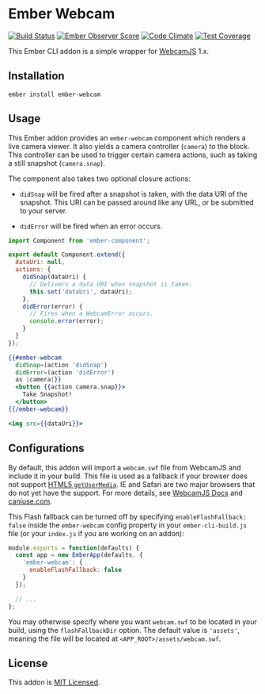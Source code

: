 # Ember Webcam
[![Build Status](https://travis-ci.org/leizhao4/ember-webcam.svg?branch=master)](https://travis-ci.org/leizhao4/ember-webcam)
[![Ember Observer Score](https://emberobserver.com/badges/ember-webcam.svg)](https://emberobserver.com/addons/ember-webcam)
[![Code Climate](https://codeclimate.com/github/leizhao4/ember-webcam/badges/gpa.svg)](https://codeclimate.com/github/leizhao4/ember-webcam)
[![Test Coverage](https://codeclimate.com/github/leizhao4/ember-webcam/badges/coverage.svg)](https://codeclimate.com/github/leizhao4/ember-webcam/coverage)

This Ember CLI addon is a simple wrapper for
[WebcamJS](https://pixlcore.com/read/WebcamJS) 1.x.

## Installation

```
ember install ember-webcam
```

## Usage

This Ember addon provides an `ember-webcam` component which renders a live
camera viewer. It also yields a camera controller (`camera`) to the block. This
controller can be used to trigger certain camera actions, such as taking a still
snapshot (`camera.snap`).

The component also takes two optional closure actions:

- `didSnap` will be fired after a snapshot is taken, with the data URI of the
snapshot. This URI can be passed around like any URL, or be submitted to your
server.

- `didError` will be fired when an error occurs.

```js
import Component from 'ember-component';

export default Component.extend({
  dataUri: null,
  actions: {
    didSnap(dataUri) {
      // Delivers a data URI when snapshot is taken.
      this.set('dataUri', dataUri);
    },
    didError(error) {
      // Fires when a WebcamError occurs.
      console.error(error);
    }
  }
});
```

```hbs
{{#ember-webcam
  didSnap=(action 'didSnap')
  didError=(action 'didError')
  as |camera|}}
  <button {{action camera.snap}}>
    Take Snapshot!
  </button>
{{/ember-webcam}}

<img src={{dataUri}}>
```

## Configurations

By default, this addon will import a `webcam.swf` file from WebcamJS and include
it in your build. This file is used as a fallback if your browser does not
support
[HTML5 `getUserMedia`](http://dev.w3.org/2011/webrtc/editor/getusermedia.html).
IE and Safari are two major browsers that do not yet have the support. For more
details, see
[WebcamJS Docs](https://github.com/jhuckaby/webcamjs/blob/master/DOCS.md#browser-support)
and [caniuse.com](http://caniuse.com/#search=getusermedia).

This Flash fallback can be turned off by specifying `enableFlashFallback: false`
inside the `ember-webcam` config property in your `ember-cli-build.js` file (or
your `index.js` if you are working on an addon):

```js
module.exports = function(defaults) {
  const app = new EmberApp(defaults, {
    'ember-webcam': {
      enableFlashFallback: false
    }
  });

  // ...
};
```

You may otherwise specify where you want `webcam.swf` to be located in your
build, using the `flashFallbackDir` option. The default value is `'assets'`,
meaning the file will be located at `<APP_ROOT>/assets/webcam.swf`.

## License

This addon is [MIT Licensed](https://github.com/leizhao4/ember-webcam/blob/master/LICENSE.md).
